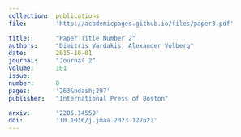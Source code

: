 ```yaml
---
collection:  publications
file:        'http://academicpages.github.io/files/paper3.pdf'

title:       "Paper Title Number 2"
authors:     "Dimitris Vardakis, Alexander Volberg"
date:        2015-10-01
journal:     "Journal 2"
volume:      101
issue:       
number:      0
pages:       '263&ndash;297'
publisher:   "International Press of Boston"

arxiv:       '2205.14559'
doi:         '10.1016/j.jmaa.2023.127622'
---
```

